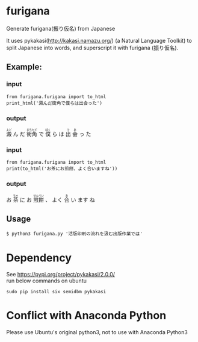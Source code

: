 # furigana
Generate furigana(振り仮名) from Japanese

It uses pykakasi(http://kakasi.namazu.org/) (a Natural Language Toolkit) to split Japanese into words, and superscript it with furigana (振り仮名).

## Example:
### input
```
from furigana.furigana import to_html
print_html('澱んだ街角で僕らは出会った')
```
### output
<ruby><rb>澱</rb><rt>よど</rt></ruby>
ん
だ
<ruby><rb>街角</rb><rt>まちかど</rt></ruby>
で
<ruby><rb>僕</rb><rt>ぼく</rt></ruby>
ら
は
<ruby><rb>出</rb><rt>で</rt></ruby>
<ruby><rb>会</rb><rt>あ</rt></ruby>
っ
た

### input
```
from furigana.furigana import to_html
print(to_html('お茶にお煎餅、よく合いますね'))
```

### output
お
<ruby><rb>茶</rb><rt>ちゃ</rt></ruby>
に
お
<ruby><rb>煎餅</rb><rt>せんべい</rt></ruby>
、
よく
<ruby><rb>合</rb><rt>あ</rt></ruby>
い
ます
ね

## Usage
```
$ python3 furigana.py '活版印刷の流れを汲む出版作業では'
```

# Dependency
See https://pypi.org/project/pykakasi/2.0.0/ <br/>
run below commands on ubuntu 
```
sudo pip install six semidbm pykakasi 
```

# Conflict with Anaconda Python
Please use Ubuntu's original python3, not to use with Anaconda Python3

